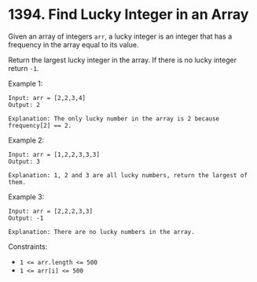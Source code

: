 # 1394. Find Lucky Integer in an Array

Given an array of integers `arr`, a lucky integer is an integer that has a frequency in the array equal to its value.

Return the largest lucky integer in the array. If there is no lucky integer return `-1`.

Example 1:

    Input: arr = [2,2,3,4]
    Output: 2

    Explanation: The only lucky number in the array is 2 because frequency[2] == 2.

Example 2:

    Input: arr = [1,2,2,3,3,3]
    Output: 3

    Explanation: 1, 2 and 3 are all lucky numbers, return the largest of them.

Example 3:

    Input: arr = [2,2,2,3,3]
    Output: -1

    Explanation: There are no lucky numbers in the array.

Constraints:
- `1 <= arr.length <= 500`
- `1 <= arr[i] <= 500`